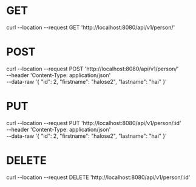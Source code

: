 # GET
curl --location --request GET 'http://localhost:8080/api/v1/person/'

# POST
curl --location --request POST 'http://localhost:8080/api/v1/person/' \
--header 'Content-Type: application/json' \
--data-raw '{
    "id": 2,
    "firstname": "halose2",
    "lastname": "hai"
}'

# PUT
curl --location --request PUT 'http://localhost:8080/api/v1/person/:id' \
--header 'Content-Type: application/json' \
--data-raw '{
    "id": 2,
    "firstname": "halose2",
    "lastname": "hai"
}'

# DELETE
curl --location --request DELETE 'http://localhost:8080/api/v1/person/:id'